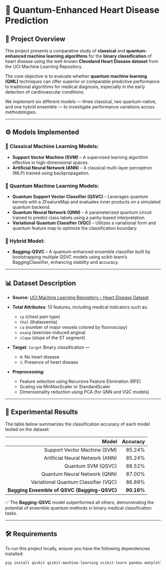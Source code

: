 # 🧠 Quantum-Enhanced Heart Disease Prediction

## 📌 Project Overview

This project presents a comparative study of **classical** and **quantum-enhanced machine learning algorithms** for the **binary classification** of heart disease using the well-known **Cleveland Heart Disease dataset** from the UCI Machine Learning Repository.

The core objective is to evaluate whether **quantum machine learning (QML)** techniques can offer superior or comparable predictive performance to traditional algorithms for medical diagnosis, especially in the early detection of cardiovascular conditions.

We implement six different models — three classical, two quantum-native, and one hybrid ensemble — to investigate performance variations across methodologies.

---

## ⚙️ Models Implemented

### 🧪 Classical Machine Learning Models:

* **Support Vector Machine (SVM)** – A supervised learning algorithm effective in high-dimensional spaces.
* **Artificial Neural Network (ANN)** – A classical multi-layer perceptron (MLP) trained using backpropagation.

### 🔬 Quantum Machine Learning Models:

* **Quantum Support Vector Classifier (QSVC)** – Leverages quantum kernels with a ZFeatureMap and evaluates inner products on a simulated quantum backend.
* **Quantum Neural Network (QNN)** – A parameterized quantum circuit trained to predict class labels using a parity-based interpretation.
* **Variational Quantum Classifier (VQC)** – Utilizes a variational form and quantum feature map to optimize the classification boundary.

### 🧩 Hybrid Model:

* **Bagging-QSVC** – A quantum-enhanced ensemble classifier built by bootstrapping multiple QSVC models using scikit-learn’s BaggingClassifier, enhancing stability and accuracy.

---

## 📊 Dataset Description

* **Source**: [UCI Machine Learning Repository – Heart Disease Dataset](https://archive.ics.uci.edu/ml/datasets/heart+Disease)

* **Total Attributes**: 13 features, including medical indicators such as:

  * `cp` (chest pain type)
  * `thal` (thalassemia)
  * `ca` (number of major vessels colored by fluoroscopy)
  * `exang` (exercise-induced angina)
  * `slope` (slope of the ST segment)

* **Target**: `target`
  Binary classification —

  * `0`: No heart disease
  * `1`: Presence of heart disease

* **Preprocessing**:

  * Feature selection using Recursive Feature Elimination (RFE)
  * Scaling via MinMaxScaler or StandardScaler
  * Dimensionality reduction using PCA (for QNN and VQC models)

---

## 🧪 Experimental Results

The table below summarizes the classification accuracy of each model tested on the dataset:

|                                   **Model** | **Accuracy** |
| ------------------------------------------: | -----------: |
|                Support Vector Machine (SVM) |       85.24% |
|             Artificial Neural Network (ANN) |       85.24% |
|                          Quantum SVM (QSVC) |       88.52% |
|                Quantum Neural Network (QNN) |       87.00% |
|        Variational Quantum Classifier (VQC) |       86.89% |
| **Bagging Ensemble of QSVC (Bagging-QSVC)** |   **90.16%** |

✅ The **Bagging-QSVC** model outperformed all others, demonstrating the potential of ensemble quantum methods in binary medical classification tasks.

---

## 🛠️ Requirements

To run this project locally, ensure you have the following dependencies installed:

```bash
pip install qiskit qiskit-machine-learning scikit-learn pandas matplotlib seaborn
